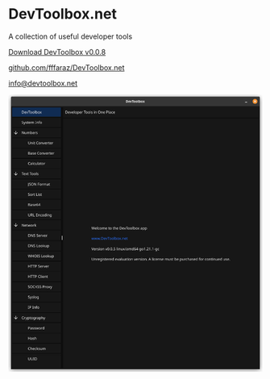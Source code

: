 # DevToolbox.net

A collection of useful developer tools

[Download DevToolbox v0.0.8](https://pub-7d9510c46c8a4a259f77309bd0cd5518.r2.dev/devtoolbox-v0.0.8.zip)

[github.com/fffaraz/DevToolbox.net](https://github.com/fffaraz/DevToolbox.net)

[info@devtoolbox.net](mailto:info@devtoolbox.net)

![screenshot](screenshot.jpg)
